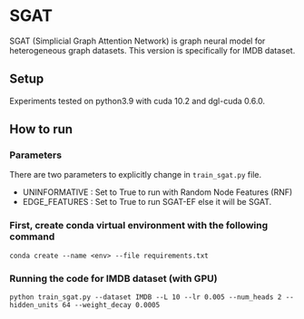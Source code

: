 # SGAT

SGAT (Simplicial Graph Attention Network) is graph neural model for heterogeneous graph datasets.
This version is specifically for IMDB dataset.

## Setup
Experiments tested on python3.9 with cuda 10.2 and dgl-cuda 0.6.0.

## How to run

### Parameters
There are two parameters to explicitly change in `train_sgat.py` file. 
- UNINFORMATIVE : Set to True to run with Random Node Features (RNF)
- EDGE_FEATURES : Set to True to run SGAT-EF else it will be SGAT.

### First, create conda virtual environment with the following command 
`conda create --name <env> --file requirements.txt`

### Running the code for IMDB dataset (with GPU)
`python train_sgat.py --dataset IMDB --L 10 --lr 0.005 --num_heads 2 --hidden_units 64 --weight_decay 0.0005`

